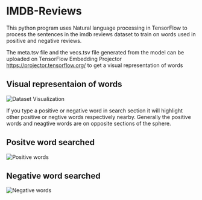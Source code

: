 # IMDB-Reviews
This python program uses Natural language processing in TensorFlow to process the sentences in the imdb reviews dataset to train on words used in positive and negative reviews.

The meta.tsv file and the vecs.tsv file generated from the model can be uploaded on TensorFlow Embedding Projector https://projector.tensorflow.org/ to get a visual representation of words 


## Visual representaion of words
![Dataset Visualization](https://user-images.githubusercontent.com/48640844/86601458-f8f94a80-bfbe-11ea-8a31-7d5710148a79.png)


If you type a positive or negative word in search section it will highlight other positive or negtive words respectively nearby.
Generally the positive words and neagtive words are on opposite sections of the sphere.

## Positve word searched
![Positive words](https://user-images.githubusercontent.com/48640844/86602242-006d2380-bfc0-11ea-9525-e32abd93c47f.png)

## Negative word searched
![Negative words](https://user-images.githubusercontent.com/48640844/86602668-9d2fc100-bfc0-11ea-81c1-70cc970449e1.png)
